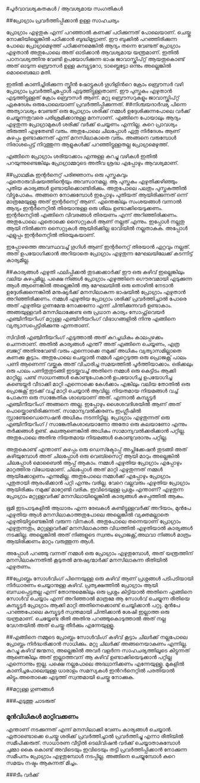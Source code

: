 ﻿#പൂർവാവശ്യകതകൾ / ആവശ്യമായ സംഗതികള്‍

##പ്രോഗ്രാം പ്രവര്‍ത്തിപ്പിക്കാന്‍ ഉള്ള സാഹചര്യം

പ്രോഗ്രാം എഴുതുക എന്ന് പറഞ്ഞാല്‍ കണക്ക് പഠിക്കുന്നത് പോലെയാണ്. ചെയ്തു നോക്കിയില്ലെങ്കില്‍ പഠിക്കാന്‍ ബുദ്ധിമുട്ടാണ്. ഈ ബുക്കില്‍ പറഞ്ഞിരിക്കുന്ന പോലെ പ്രോഗ്രമെഴുത്ത് പഠിക്കണമെങ്കില്‍ ആദ്യം തന്നെ വേണ്ടത് പ്രോഗ്രാം എഴുതാന്‍ അതുപോലെ അത് ഓടിക്കാന്‍ ആവശ്യമായ യന്ത്രമാണ്. ഇതില്‍ പഠനവശ്യത്തിനു വേണ്ടി ഉപയോഗിക്കുന്ന ഭാഷ ജാവാസ്ക്രിപ്റ്റ് ആയതുകൊണ്ട്  അത് ഓടുന്ന ബ്രൌസര്‍ ഉള്ള കമ്പ്യുട്ടറോ, ടാബ്ലെട്ടോ ഒന്നും അല്ലെങ്കില്‍ മൊബൈലോ മതി.

ഇതില്‍ കാണിച്ചിരിക്കുന്ന സ്ക്രീന്‍ ഷോട്ടുകള്‍ ഗൂഗിളിന്‍റെ ക്രോം ബ്രൌസര്‍ വഴി പ്രോഗ്രാം പ്രവര്‍ത്തിച്ചപ്പോള്‍ എടുത്തിട്ടുള്ളതാണ്. ഈ പുസ്തകം എഴുതാന്‍ എടുത്തിട്ടുള്ളത്  ക്രോം ബ്രൌസര്‍ ആണ്. മറ്റു ബ്രൌസറുകളും ജാവാസ്ക്രിപ്റ്റ് ഏകദേശം ഒരുപോലെയാണ് പ്രവര്‍ത്തിപ്പിക്കുന്നത്. 
##നിശ്ചയദാര്‍ഢ്യ
പിന്നെ അത്യാവശ്യം വേണ്ടത് ഒരു പ്രോഗ്രാം ശരിക്ക് നമ്മള്‍ ഉദ്ദേശിക്കുന്നപോലെ വര്‍ക്ക്‌ ചെയ്യുന്നതുവരെ പരിശ്രമിക്കാനുള്ള മനസാണ്. എങ്ങിനെ പോയാലും ആദ്യം എഴുതുന്ന പ്രോഗ്രാമുകള്‍ ശരിക്ക് വര്‍ക്ക്‌ ചെയ്യണം എന്നില്ല. കുറെ പ്രാവശ്യം തിരുത്തി എഴുതേണ്ടി വരും. അതുപോലെ ചിലപ്പോള്‍ ഏതു നിര്‍ദേശം ആണ് കുഴപ്പം ഉണ്ടാക്കുന്നത് എന്ന് മനസിലാകാതെ വരും. അങ്ങനെ വരുമ്പോള്‍ നിരാശപ്പെട്ട് നിറുത്തുന്ന ആളുകള്‍ക്ക് പറഞ്ഞിട്ടുള്ളതല്ല പ്രോഗ്രമെഴുത്ത്. 

എങ്ങിനെ പ്രോഗ്രാം ശരിയാക്കാം എന്നുള്ള കുറച്ചു വഴികള്‍ ഇതില്‍ പറയുന്നുണ്ടെങ്കിലും പ്രോഗ്രാമ്മറുടെ അതീവ ശ്രദ്ധ എപ്പോഴും ആവശ്യമാണ്.

##പ്രാഥമിക ഇന്റര്‍നെറ്റ്‌ പരിജ്ഞാനം
ഒരു പുസ്തകവും ഏതൊരുവിഷയത്തിന്റെയും അവസാനമല്ല. ആ പുസ്തകം എഴുതിക്കഴിഞ്ഞും പുതിയ കാര്യങ്ങള്‍ ഉണ്ടായിക്കൊണ്ടിരിക്കും. അതുപോലെ പലതും പുസ്തകത്തില്‍ വിട്ടുപോകം. അങ്ങനെ നോക്കുമ്പോള്‍ ഇപ്പോഴും പുതിയത് ആയിരിക്കുന്നത് ഒന്ന് മാത്രമേയുള്ളൂ അത് ഇന്റര്‍നെറ്റ്‌ ആണ്. എന്തെങ്കിലും സംശയങ്ങള്‍ വന്നാല്‍ ആദ്യം ഇന്റര്‍നെറ്റില്‍ തിരയാനുള്ള ഒരു ശീലം ഉണ്ടാക്കിയെടുക്കണം. ഇന്റര്‍നെറ്റില്‍ എങ്ങിനെ വിവരങ്ങള്‍ തിരയണം എന്ന് അറിഞ്ഞിരിക്കണം. അതുപോലെ ഏതൊക്കെ സൈറ്റുകള്‍ ആണ് നല്ലത് എന്നും. ഇപ്പോള്‍ നല്ലതു ആയി നില്‍ക്കുന്ന സൈറ്റുകള്‍ ആയിരിക്കില്ല ഭാവിയില്‍ നല്ലതാകുക. അപ്പോള്‍ എളുപ്പം ഇന്റര്‍നെറ്റില്‍ തിരയുകയാണ്.

ഇപ്പോഴത്തെ അവസ്ഥവച്ച് ഗൂഗിള്‍ ആണ് ഇന്റര്‍നെറ്റ്‌ തിരയാന്‍ ഏറ്റവും നല്ലത്. അത് ഉപയോഗിക്കാന്‍ അറിയാതെ പ്രോഗ്രാം എഴുതുന്ന മേഘലയിലേക്ക് കടന്നിട്ട് കാര്യമില്ല.

##കാര്യങ്ങള്‍ എഴുതി ഫലിപ്പിക്കല്‍
തുടക്കക്കാര്‍ക്ക് ഈ ഒരു കഴിവ് ഇല്ലെങ്കിലും വലിയ കുഴപ്പമില്ല. പക്ഷെ നിങ്ങള്‍ പ്രോഗ്രാം എഴുത്തിനെ ഗൌരവമായി എടുക്കുന്ന ആള്‍ ആണെങ്കില്‍ അല്ലെങ്കില്‍ ആ മേഘലയില്‍ ഒരു തൊഴില്‍ നേടാന്‍ ഉദ്ദേശിക്കുന്നെങ്കില്‍ മനുഷ്യര്‍ക്ക് മനസിലാകുന്ന ഭാഷയില്‍ പ്രോഗ്രാം എഴുതാന്‍ അറിഞ്ഞിരിക്കണം. നമ്മള്‍ എഴുതിയ പ്രോഗ്രാം ശരിക്ക് പ്രവര്‍ത്തിച്ചാല്‍ പോരെ അത് എഴുതിയ ഗുണമേന്മ നോക്കണോ എന്ന് ചിന്തിക്കുന്നവര്‍ ഉണ്ടാകാം. അങ്ങയുള്ളവര്‍ മനസിലാക്കേണ്ട ഒരു പ്രധാന കാര്യം സോഫ്റ്റ്‌വെയര്‍ എഞ്ചിനീയറിംഗ് മറ്റുള്ള എഞ്ചിനീയറിംഗ് വിഭാഗങ്ങളില്‍ നിന്നു എങ്ങിനെ വ്യത്യാസപ്പെട്ടിരിക്കുന്നു എന്നതാണ്.

സിവില്‍ എഞ്ചിനീയറിംഗ് എടുത്താല്‍ അത് കുറച്ചധികം കാലപ്പഴക്കം ചെന്നതാണ്. അതില്‍ കാര്യങ്ങള്‍ എന്ത്? അത് എങ്ങിനെ ചെയ്യണം, എത്ര ബജറ്റ് അതിനുവേണ്ടി വരും എന്നൊക്കെ നമുക്ക് അധികം വ്യത്യാസമില്ലാതെ കണക്കു കൂട്ടാം. അതുപോലെ ചെയ്താല്‍ നമ്മള്‍ ഏറ്റെടുത്ത ഒരു പ്രൊജക്റ്റ്‌ പാലം പണി ആണെന്ന് വയ്ക്കുക അത് വിചാരിച്ച സമയത്തില്‍ പൂര്‍ത്തിയാക്കാം. ഒരിക്കലും ഒരു പാലം പണിതുതുടങ്ങി ഇടയ്ക്കുവച്ച് അതിനെ നമ്മള്‍ ഒരു കെട്ടിടം ആക്കി മാറ്റില്ല. പണ്ട് സാധനങ്ങള്‍ കൊണ്ടുപോകാന്‍ ഉപയോഗിച്ച ഉപയോഗിച്ച കണ്ടെയ്നര്‍ വീടാക്കി മാറ്റി എന്നൊക്കെ കേള്‍ക്കാം എങ്കിലും വലിയ തോതില്‍ ഒരു പ്രൊജക്റ്റ്‌ ഇടക്ക് വച്ച് മാറ്റി ചെയ്യാന്‍ ആവില്ല. നിയതമായ നിയമങ്ങള്‍ വച്ച് പോകുന്ന ഒരു സാങ്കേതിക ശാഖയാണ്‌ അത്. എന്നാല്‍ കമ്പ്യൂട്ടര്‍ എഞ്ചിനീയറിംഗ് അങ്ങനെ അല്ല. ഇപ്പോഴും ശൈശവദിശയില്‍ ആണ് അത് പൊയ്ക്കൊണ്ടിരിക്കുന്നത്. സാമാന്യവല്‍ക്കരണം ഇംഗ്ലീഷില്‍ സ്റ്റാണ്ടേഡൈസെഷന്‍ അധികം നടന്നിട്ടില്ല. പ്രോഗ്രാം എഴുതുന്നത് ഒരു എഞ്ചിനീയറിംഗ് / സാങ്കേതികശാഖയാണോ അതോ ഒരു കലയാണോ എന്നും തര്‍ക്കങ്ങള്‍ ഉണ്ട്. കലആണെങ്കില്‍ അധികം സാമാന്യവല്‍ക്കരിക്കാന്‍ പറ്റില്ല. അതുപോലെ അതിനു നിയതമായ നിയമങ്ങള്‍ കൊണ്ടുവരാനും പറ്റില്ല.

അതുകൊണ്ട് എന്താണ് കുഴപ്പം ഒരു ഡെസ്ക്ടോപ്പ് അപ്ലിക്കേഷന്‍ തുടങ്ങി അത് കഴിയുമ്പോള്‍ അത് ചിലപ്പോള്‍ ഒരു വെബ്സൈറ്റ് ആയി മാറും അല്ലെങ്കില്‍ ചിലപ്പോള്‍ മൊബൈല്‍ ആപ്പ് ആകാം. നമ്മള്‍ എഴുതിയ പ്രോഗ്രാം എപ്പോഴും മാറ്റത്തിനു വിധേയമാണ്. ചിലപ്പോള്‍ അത് മാറ്റി എഴുതുന്നത് നമ്മള്‍ ആയിക്കോളണം എന്നുമില്ല. അതുപോലെ നമ്മള്‍ക്ക് എപ്പോഴും പ്രോഗ്രാം പുതുതായി ആരംഭിക്കാന്‍ പറ്റി എന്നും വരില്ല. വേറെ വല്ലവരും എഴുതിയ പ്രോഗ്രാം ആയിരിക്കും നമുക്ക് മാറ്റേണ്ടി വരിക. ഇവിടെയുള്ള പ്രശ്നം എന്താണ്? എഴുതുന്ന പ്രോഗ്രാം മറ്റുള്ളവര്‍ക്ക് മനസിലായില്ലെങ്കില്‍ കാര്യങ്ങള്‍ കുഴപ്പത്തില്‍ ആകും.

ഭൂമി ഇടപാടുകളില്‍ ആധാരം എന്ന രേഖകള്‍ കണ്ടിട്ടുള്ളവര്‍ക്ക് അറിയാം, മുന്‍പേ എഴുതിയ ആള്‍ മനസിലാകാത്തതുപോലെ അല്ലെങ്കില്‍ വ്യക്തമല്ലാതെ എഴുതിയിട്ടുണ്ടെങ്കില്‍ വരുന്ന വിനകള്‍. അതുപോലെ തന്നെയാണ് പ്രോഗ്രാം എഴുതുന്നതും, മറ്റുള്ളവര്‍ക്ക് മനസിലാകാത്ത വിധത്തില്‍ എഴുതിയാല്‍ കാര്യങ്ങള്‍ നടക്കില്ല. അല്ലെങ്കില്‍ അത് നിങ്ങളുടെ സ്വന്തം പ്രൊജക്റ്റ്‌,അഥവാ നിങ്ങള്‍ മാത്രം ആയിരിക്കണം മാറ്റം വരുത്തുന്ന ആള്‍.

അപ്പോള്‍ പറഞ്ഞു വന്നത് നമ്മള്‍ ഒരു പ്രോഗ്രാം എഴുതുമ്പോള്‍, അത് യന്ത്രത്തിന് മനസിലാകുന്നതില്‍ കൂടുതല്‍ മനുഷ്യന്മാര്‍ക്ക് മനസിലാകുന്ന രീതിയില്‍ എഴുതണം.

##പ്രോബ്ലം സോള്‍വിംഗ്
പിന്നെയുള്ള ഒരു കഴിവ് ആണ് പ്രശ്നങ്ങള്‍ പടിപടിയായി നിര്‍ധാരണം ചെയ്യാനുള്ള കഴിവ്. പ്രത്യക്ഷത്തില്‍ പ്രോഗ്രാം ആയി ബന്ധപ്പെട്ടതല്ല എന്ന് തോന്നുമെങ്കിലും ഒരു പ്രശ്നം കിട്ടിയാല്‍ അതിനെ എങ്ങിനെ സോള്‍വ്‌ ചെയ്യാം എന്ന് അറിഞ്ഞാല്‍ മാത്രമേ ആ സോള്‍വ്‌ ചെയ്യുന്ന രീതിയെ കമ്പ്യൂട്ടര്‍ പ്രോഗ്രാം ആക്കി മാറ്റി അതിനെക്കൊണ്ട് ചെയ്യിക്കാന്‍ പറ്റൂ. മുന്‍പേ പറഞ്ഞപോലെ കമ്പ്യൂട്ടര്‍ സ്വന്തമായി ചിന്തിക്കാന്‍ ശേഷി ഇല്ലാത്ത ഒരു യന്ത്രമാണ്. ചെയ്യേണ്ട രീതി അതിനു പറഞ്ഞുകൊടുത്താല്‍ അത് നല്ല വേഗതയില്‍ അത് ചെയ്തു തീര്‍ക്കും എന്നേയുള്ളൂ.

##എങ്ങിനെ നമ്മുടെ പ്രോബ്ലം സോള്‍വിംഗ് കഴിവ് കൂട്ടാം
ചിലര്‍ക്ക് നല്ലപോലെ പ്രോബ്ലം നിര്‍ദ്ധരിക്കാന്‍ സാധിക്കും. മറ്റു ചിലര്‍ക്ക് അങ്ങനെയാകണം എന്നില്ല. കുറച്ചു കഴിവ് ജന്മനാ, അല്ലെങ്കില്‍ അവര്‍ വളര്‍ന്ന സാഹചര്യത്തിലൂടെ കിട്ടുന്നത് ആണെങ്കിലും അത് ഇല്ലാത്തവന് ആ കഴിവ് ഉണ്ടാക്കിയെടുക്കാന്‍ പറ്റില്ല എന്നൊന്നും ഇല്ല. പക്ഷെ നല്ലപോലെ അദ്ധ്വാനിക്കണം എന്നേയുള്ളൂ. മുകളില്‍ കാണിച്ചപോലെയുള്ള ധാരാളം സമസ്യകള്‍ ഇന്‍റര്‍നെറ്റില്‍ പരതിയാല്‍ കിട്ടും.അതൊക്കെ എടുത്ത് സ്വന്തമായി ചെയ്തു നോക്കുക.

##മറ്റുള്ള ഗുണങ്ങള്‍

###എടുത്തു ചാടരുത്

### മുന്‍വിധികള്‍ മാറ്റിവക്കണം

എന്താണ് നടക്കുന്നത് എന്ന് മനസിലാക്കി വേണം കാര്യങ്ങള്‍ ചെയ്യാന്‍. ഏതാണ്ടൊക്കെ ചെയ്തു ശരിക്ക് പ്രവര്‍ത്തിച്ചാല്‍ പ്രവര്‍ത്തിച്ചു എന്നാ രീതിയില്‍ സമീപിക്കരുത്. സാധാരണ വീട്ടില്‍ ടെലിവിഷന്‍ വര്‍ക്ക്‌ ചെയ്യാതാകുമ്പോള്‍ ചുമ്മാ കൈ കൊണ്ട് അവിടെയും ഇവിടെയും തട്ടി പ്രവര്‍ത്തിപ്പിക്കാന്‍ നോക്കുന്ന സമീപനം പ്രോഗ്രാം എഴുതുമ്പോള്‍ നടപ്പില്ല. അങ്ങിനെ ചെയ്യുമ്പോള്‍ കുറെ സമയം നഷ്ടം ആകുന്നത് മിച്ചം.

###ടീം വര്‍ക്ക്‌
